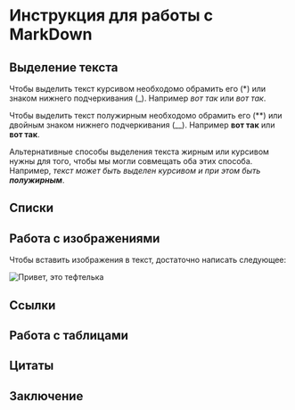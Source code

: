 # Инструкция для работы с MarkDown

## Выделение текста

Чтобы выделить текст курсивом необходомо обрамить его (*) или знаком нижнего подчеркивания (_). Например *вот так* или _вот так_.

Чтобы выделить текст полужирным необходомо обрамить его (**) или двойным знаком нижнего подчеркивания (__). Например **вот так** или __вот так__.

Альтернативные способы выделения текста жирным или курсивом нужны для того, чтобы мы могли совмещать оба этих способа. Например, _текст может быть выделен курсивом и при этом быть **полужирным**_.

## Списки

## Работа с изображениями

Чтобы вставить изображения в текст, достаточно написать следующее:

![Привет, это тефтелька](1.jpg)

## Cсылки

## Работа с таблицами

## Цитаты

## Заключение
